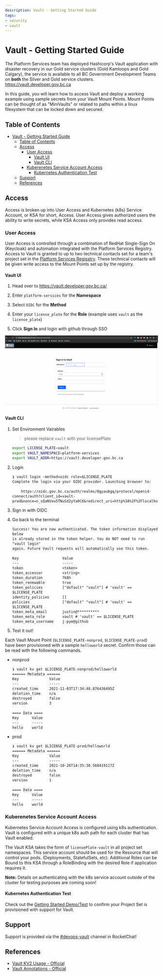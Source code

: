 ```yaml
---
description: Vault - Getting Started Guide
tags:
- security
- vault
---
```

# Vault - Getting Started Guide

The Platform Services team has deployed Hashicorp's Vault application with disaster recovery in our Gold service clusters (Gold Kamloops and Gold Calgary), the service is available to all BC Government Development Teams on **both** the Silver and Gold service clusters. <https://vault.developer.gov.bc.ca>

In this guide, you will learn how to access Vault and deploy a working example using sample secrets from your Vault Mount Points. Mount Points can be thought of as "MiniVaults" or related to paths within a linux filesystem that can be locked down and secured.

## Table of Contents

- [Vault - Getting Started Guide](#vault---getting-started-guide)
  - [Table of Contents](#table-of-contents)
  - [Access](#access)
    - [User Access](#user-access)
      - [Vault UI](#vault-ui)
      - [Vault CLI](#vault-cli)
    - [Kuberenetes Service Account Access](#kuberenetes-service-account-access)
      - [Kubernetes Authentication Test](#kubernetes-authentication-test)
  - [Support](#support)
  - [References](#references)

## Access

Access is broken up into User Access and Kubernetes (k8s) Service Account, or KSA for short, Access. User Access gives authorized users the ability to write secrets, while KSA Access only provides read access.

### User Access

User Access is controlled through a combination of RedHat Single-Sign On (Keycloak) and automation integrated with the Platform Services Registry. Access to Vault is granted to up to two technical contacts set for a team's project set in the [Platform Services Regisstry](https://registry.developer.gov.bc.ca/). These technical contacts will be given write access to the Mount Points set up by the registry.

#### Vault UI

1. Head over to <https://vault.developer.gov.bc.ca/>

2. Enter `platform-services` for the **Namespace**

3. Select `OIDC` for the **Method**

4. Enter your `license_plate` for the **Role** (example uses `vault` as the `license_plate`)

5. Click **Sign In** and login with github through SSO

![vault-login.gif](assets/gifs/vault-login.gif)

#### Vault CLI

1. Set Environment Vairables

    > please replace `vault` with your licensePlate

    ```bash
    export LICENSE_PLATE=vault
    export VAULT_NAMESPACE=platform-services
    export VAULT_ADDR=https://vault.developer.gov.bc.ca
    ```

2. Login

    ```console
    ❯ vault login -method=oidc role=$LICENSE_PLATE
    Complete the login via your OIDC provider. Launching browser to:

        https://oidc.gov.bc.ca/auth/realms/8gyaubgq/protocol/openid-connect/auth?client_id=vault-prod&nonce=n_sQaNVeu5TNuSd2yYa0C6&redirect_uri=http%3A%2F%2Flocalhost%3A8250%2Foidc%2Fcallback&response_type=code&scope=openid+profile+oidc+groups&state=st_xKJX2EEVW6kWAXbsJv7q
    ```

3. Sign in with OIDC

4. Go back to the terminal

    ```console
    Success! You are now authenticated. The token information displayed below
    is already stored in the token helper. You do NOT need to run "vault login"
    again. Future Vault requests will automatically use this token.

    Key                    Value
    ---                    -----
    token                  <token>
    token_accessor         <string>
    token_duration         768h
    token_renewable        true
    token_policies         ["default" "vault"] # 'vault' == $LICENSE_PLATE
    identity_policies      []
    policies               ["default" "vault"] # 'vault' == $LICENSE_PLATE
    token_meta_email       justin@**********
    token_meta_role        vault # 'vault' == $LICENSE_PLATE
    token_meta_username    j-pye@github
    ```

5. Test it out!

Each Vault Mount Point (`$LICENSE_PLATE-nonprod`, `$LICENSE_PLATE-prod`) have been provisioned with a sample `helloworld` secret. Confirm those can be read with the following commands.

- nonprod

    ```console
    ❯ vault kv get $LICENSE_PLATE-nonprod/helloworld
    ====== Metadata ======
    Key              Value
    ---              -----
    created_time     2021-11-03T17:34:48.876436495Z
    deletion_time    n/a
    destroyed        false
    version          3

    ==== Data ====
    Key      Value
    ---      -----
    hello    world
    ```

- prod

    ```console
    ❯ vault kv get $LICENSE_PLATE-prod/helloworld
    ====== Metadata ======
    Key              Value
    ---              -----
    created_time     2021-10-26T14:35:30.568419117Z
    deletion_time    n/a
    destroyed        false
    version          1

    ==== Data ====
    Key      Value
    ---      -----
    hello    world
    ```

### Kuberenetes Service Account Access

Kubernetes Service Account Access is configured using k8s authentication. Vault is configured with a unique k8s auth path for each cluster that has Vault enabled.

The Vault KSA takes the form of `licensePlate-vault` in all project set namespaces. This service account should be used for the Resource that will control your pods. (Deployments, StatefulSets, etc). Additional Roles can be Bound to this KSA through a RoleBinding with the desired Role if application requires it.

**Note:** Details on authenticating with the k8s service account outside of the cluster for testing purposes are coming soon!

#### Kubernetes Authentication Test

Check out the [Getting Started Demo/Test](https://github.com/bcgov/how-to-workshops/tree/master/vault/getting-started-demo) to confirm your Project Set is provisioned with support for Vault.

## Support

Support is provided via the [#devops-vault](https://chat.developer.gov.bc.ca/channel/devops-vault) channel in RocketChat!

## References

- [Vault KV2 Usage - Official](https://www.vaultproject.io/docs/secrets/kv/kv-v2#usage)
- [Vault Annotations - Official](https://www.vaultproject.io/docs/platform/k8s/injector/annotations)
